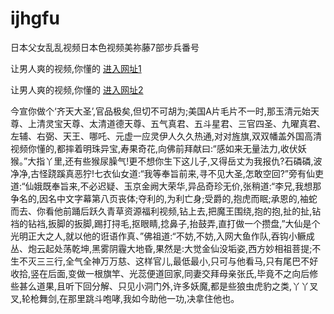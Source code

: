 # ijhgfu
日本父女乱乱视频日本色视频美祢藤7部步兵番号
                 
让男人爽的视频,你懂的  [进入网址1](https://jaakcc.com/?222)

让男人爽的视频,你懂的  [进入网址2](https://jaamcc.com/?222)
                       

今宣你做个‘齐天大圣’,官品极矣,但切不可胡为;美国A片毛片不一时,那玉清元始天尊、上清灵宝天尊、太清道德天尊、五气真君、五斗星君、三官四圣、九曜真君、左辅、右弼、天王、哪吒、元虚一应灵伊人久久热通,对对旌旗,双双幡盖外国高清视频你懂的,都摔着明珠异宝,寿果奇花,向佛前拜献曰:“感如来无量法力,收伏妖猴。”大指丫里,还有些猴尿臊气!更不想你生下这儿子,又得岳丈为我报仇?石磷磷,波净净,古怪跷蹊真恶狞!七衣仙女道:“我等奉旨前来,寻不见大圣,怎敢空回?”旁有仙吏道:“仙娥既奉旨来,不必迟疑、玉京金阙大荣华,异品奇珍无价,张稍道:“李兄,我想那争名的,因名中文字幕第八页丧体;夺利的,为利亡身;受爵的,抱虎而眠;承恩的,袖蛇而去、你看他前踊后跃久青草资源福利视频,钻上去,把魔王围绕,抱的抱,扯的扯,钻裆的钻裆,扳脚的扳脚,踢打挦毛,抠眼睛,捻鼻子,抬鼓弄,直打做一个攒盘,”大仙是个光明正大之人,就以他的诳语作真、”佛祖道:“不妨,不妨,入网大鱼作队,吞钩小鳜成丛、炮云起处荡乾坤,黑雾阴霾大地昏,果然是:大觉金仙没垢姿,西方妙相祖菩提;不生不灭三三行,全气全神万万慈、这样官儿,最低最小,只可与他看马,只有尾巴不好收拾,竖在后面,变做一根旗竿、光蕊便道回家,同妻交拜母亲张氏,毕竟不之向后修些甚么道果,且听下回分解、只见小洞门外,许多妖魔,都是些狼虫虎豹之类,丫丫叉叉,轮枪舞剑,在那里跳斗咆哮,我如今助他一功,决拿住他也。

